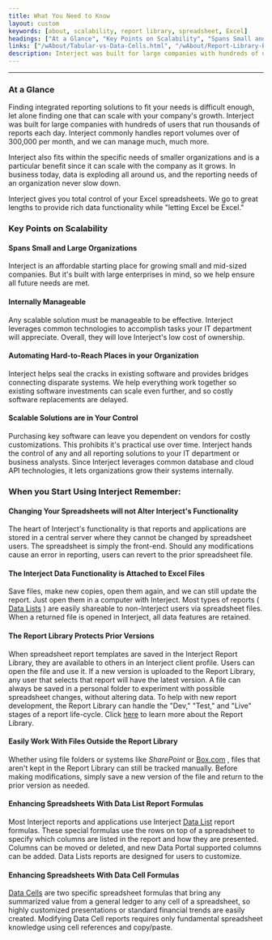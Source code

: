 ```yaml
---
title: What You Need to Know
layout: custom
keywords: [about, scalability, report library, spreadsheet, Excel]
headings: ["At a Glance", "Key Points on Scalability", "Spans Small and Large Organizations", "Internally Manageable", "Automating Hard-to-Reach Places in your Organization", "Scalable Solutions are in Your Control", "When you Start Using Interject Remember:", "Changing Your Spreadsheets will not Alter Interject's Functionality", "The Interject Data Functionality is Attached to Excel Files", "The Report Library Protects Prior Versions", "Easily Work With Files Outside the Report Library", "Enhancing Spreadsheets With Data List Report Formulas", "Enhancing Spreadsheets With Data Cell Formulas"]
links: ["/wAbout/Tabular-vs-Data-Cells.html", "/wAbout/Report-Library-Basics.html", "http://Box.com", "/wAbout/Tabular-vs-Data-Cells.html", "Tabular-vs-Data-Cells.html"]
description: Interject was built for large companies with hundreds of users that run thousands of reports each day. Interject commonly handles report volumes over of 300,000 per month, and we can manage much, much more.
---
```

* * *

### At a Glance

Finding integrated reporting solutions to fit your needs is difficult enough, let alone finding one that can scale with your company's growth. Interject was built for large companies with hundreds of users that run thousands of reports each day. Interject commonly handles report volumes over of 300,000 per month, and we can manage much, much more.

Interject also fits within the specific needs of smaller organizations and is a particular benefit since it can scale with the company as it grows. In business today, data is exploding all around us, and the reporting needs of an organization never slow down.

Interject gives you total control of your Excel spreadsheets. We go to great lengths to provide rich data functionality while "letting Excel be Excel."

### Key Points on Scalability

#### Spans Small and Large Organizations

Interject is an affordable starting place for growing small and mid-sized companies. But it's built with large enterprises in mind, so we help ensure all future needs are met.

#### Internally Manageable

Any scalable solution must be manageable to be effective. Interject leverages common technologies to accomplish tasks your IT department will appreciate. Overall, they will love Interject's low cost of ownership.

#### Automating Hard-to-Reach Places in your Organization

Interject helps seal the cracks in existing software and provides bridges connecting disparate systems. We help everything work together so existing software investments can scale even further, and so costly software replacements are delayed.

#### Scalable Solutions are in Your Control

Purchasing key software can leave you dependent on vendors for costly customizations. This prohibits it's practical use over time. Interject hands the control of any and all reporting solutions to your IT department or business analysts. Since Interject leverages common database and cloud API technologies, it lets organizations grow their systems internally.

### When you Start Using Interject Remember:

#### Changing Your Spreadsheets will not Alter Interject's Functionality
The heart of Interject's functionality is that reports and applications are stored in a central server where they cannot be changed by spreadsheet users. The spreadsheet is simply the front-end. Should any modifications cause an error in reporting, users can revert to the prior spreadsheet file.

#### The Interject Data Functionality is Attached to Excel Files

Save files, make new copies, open them again, and we can still update the report. Just open them in a computer with Interject. Most types of reports ( [Data Lists](/wAbout/Tabular-vs-Data-Cells.html) ) are easily shareable to non-Interject users via spreadsheet files. When a returned file is opened in Interject, all data features are retained.

#### The Report Library Protects Prior Versions

When spreadsheet report templates are saved in the Interject Report Library, they are available to others in an Interject client profile. Users can open the file and use it. If a new version is uploaded to the Report Library, any user that selects that report will have the latest version. A file can always be saved in a personal folder to experiment with possible spreadsheet changes, without altering data. To help with new report development, the Report Library can handle the "Dev," "Test," and "Live" stages of a report life-cycle. Click [here](/wAbout/Report-Library-Basics.html) to learn more about the Report Library.

#### Easily Work With Files Outside the Report Library

Whether using file folders or systems like _SharePoint_ or [Box.com](http://Box.com) , files that aren't kept in the Report Library can still be tracked manually. Before making modifications, simply save a new version of the file and return to the prior version as needed.

#### Enhancing Spreadsheets With Data List Report Formulas

Most Interject reports and applications use Interject [Data List](/wAbout/Tabular-vs-Data-Cells.html) report formulas. These special formulas use the rows on top of a spreadsheet to specify which columns are listed in the report and how they are presented. Columns can be moved or deleted, and new Data Portal supported columns can be added. Data Lists reports are designed for users to customize.

#### Enhancing Spreadsheets With Data Cell Formulas

[Data Cells](Tabular-vs-Data-Cells.html) are two specific spreadsheet formulas that bring any summarized value from a general ledger to any cell of a spreadsheet, so highly customized presentations or standard financial trends are easily created. Modifying Data Cell reports requires only fundamental spreadsheet knowledge using cell references and copy/paste.
